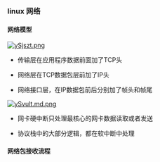 ### linux 网络

#### 网络模型

[![ySjszt.png](https://s3.ax1x.com/2021/01/28/ySjszt.png)](https://imgchr.com/i/ySjszt)

- 传输层在应用程序数据前面加了TCP头

- 网络层在TCP数据包层前加了IP头

- 网络接口层，在IP数据包前后分别加了帧头和帧尾

[![ySvult.md.png](https://s3.ax1x.com/2021/01/28/ySvult.md.png)](https://imgchr.com/i/ySvult)

- 网卡硬中断只处理最核心的网卡数据读取或者发送

- 协议栈中的大部分逻辑，都在软中断中处理

#### 网络包接收流程